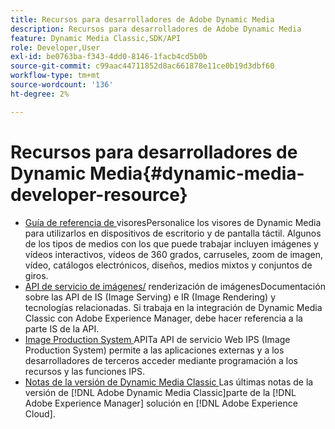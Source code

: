 ```yaml
---
title: Recursos para desarrolladores de Adobe Dynamic Media
description: Recursos para desarrolladores de Adobe Dynamic Media
feature: Dynamic Media Classic,SDK/API
role: Developer,User
exl-id: be0763ba-f343-4dd0-8146-1facb4cd5b0b
source-git-commit: c99aac44711852d8ac661878e11ce0b19d3dbf60
workflow-type: tm+mt
source-wordcount: '136'
ht-degree: 2%

---
```


# Recursos para desarrolladores de Dynamic Media{#dynamic-media-developer-resource}

* [Guía de referencia de ](/help/aem-viewers-ref/homeviewers.md)<!-- (https://experienceleague.adobe.com/docs/dynamic-media-developer-resources/library/home.html?lang=en) -->
visoresPersonalice los visores de Dynamic Media para utilizarlos en dispositivos de escritorio y de pantalla táctil. Algunos de los tipos de medios con los que puede trabajar incluyen imágenes y vídeos interactivos, vídeos de 360 grados, carruseles, zoom de imagen, vídeo, catálogos electrónicos, diseños, medios mixtos y conjuntos de giros.
* [API de servicio de imágenes/](/help/aem-is-ir-api/homeisir.md)<!-- (https://experienceleague.adobe.com/docs/dynamic-media-developer-resources/image-serving-api/home.html?lang=en) -->
renderización de imágenesDocumentación sobre las API de IS (Image Serving) e IR (Image Rendering) y tecnologías relacionadas. Si trabaja en la integración de Dynamic Media Classic con Adobe Experience Manager, debe hacer referencia a la parte IS de la API.
* [Image Production System ](/help/aem-ips-api/c-overview.md)
APITa API de servicio Web IPS (Image Production System) permite a las aplicaciones externas y a los desarrolladores de terceros acceder mediante programación a los recursos y las funciones IPS.
* [Notas de la versión de Dynamic Media Classic ](/help/s7-release-notes/s7rn2017.md)
Las últimas notas de la versión de  [!DNL Adobe Dynamic Media Classic]parte de la  [!DNL Adobe Experience Manager] solución en  [!DNL Adobe Experience Cloud].
